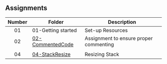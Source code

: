 ## Assignments

| Number | Folder | Description |
| :----: | ------ | ----------- |
|01|01-Getting started|Set-up Resources|
|02|<a href="https://github.com/LandenSJones/3013-ALG-Jones/tree/master/Assignments/02-CommentedCode/">02-CommentedCode|Assignment to ensure proper commenting|
  ||||
  |04|<a href="https://github.com/LandenSJones/3013-ALG-Jones/tree/master/Assignments/04-StackResize/">04-StackResize|Resizing Stack|
